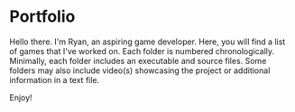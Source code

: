 # Portfolio

Hello there. I'm Ryan, an aspiring game developer. Here, you will find a list of games that I've worked on.
Each folder is numbered chronologically. Minimally, each folder includes an executable and source files.
Some folders may also include video(s) showcasing the project or additional information in a text file.

Enjoy!
